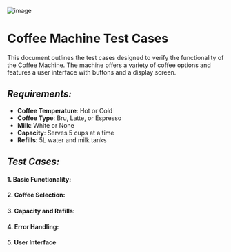 ![image](https://github.com/user-attachments/assets/41a898c9-f1c5-4d71-bc1c-430138edc910)


# Coffee Machine Test Cases
This document outlines the test cases designed to verify the functionality of the Coffee Machine. The machine offers a variety of coffee options and features a user interface with buttons and a display screen.

## _Requirements:_

- **Coffee Temperature**: Hot or Cold
- **Coffee Type**: Bru, Latte, or Espresso
- **Milk**: White or None
- **Capacity**: Serves 5 cups at a time
- **Refills**: 5L water and milk tanks

## _Test Cases:_
#### 1. Basic Functionality:
#### 2. Coffee Selection:
#### 3. Capacity and Refills:
#### 4. Error Handling:
#### 5. User Interface
